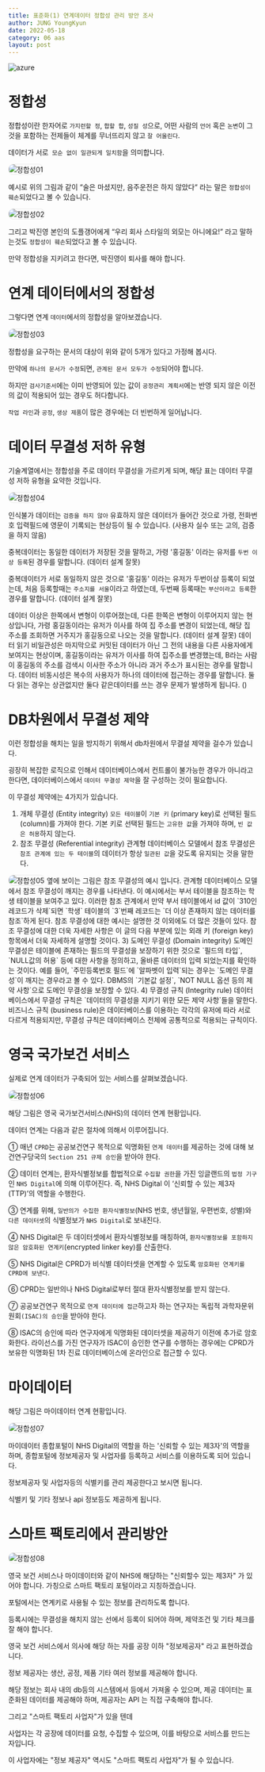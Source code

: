 ```yaml
---
title: 표준화(1) 연계데이터 정합성 관리 방안 조사
author: JUNG YoungKyun
date: 2022-05-18
category: 06 aas
layout: post
---
```


![azure](https://img.shields.io/badge/표준화-2022.05.18-red.svg)

# 정합성

정합성이란 한자어로 `가지런할 정`, `합할 합`, `성질 성`으로, 어떤 사람의 `언어` 혹은 `논변`이 그것을 포함하는 전제들이 체계를 무너뜨리지 않고 `잘 어울린다`. 

데이터가 서로` 모순 없이 일관되게 일치함`을 의미합니다. 

<img src="../images/정합성01.png" alt="정합성01" style="border-radius: 10px; border: 1px solid #eaeaea;"/>

예시로 위의 그림과 같이 “술은 마셨지만, 음주운전은 하지 않았다“ 라는 말은 `정합성이 훼손`되었다고 볼 수 있습니다. 

<img src="../images/정합성02.jpg" alt="정합성02" style="border-radius: 10px; border: 1px solid #eaeaea;"/>

그리고 박진영 본인의 도플갱어에게 “우리 회사 스타일의 외모는 아니에요!” 라고 말하는것도 `정합성이 훼손`되었다고 볼 수 있습니다. 

만약 정합성을 지키려고 한다면, 박진영이 퇴사를 해야 합니다.

# 연계 데이터에서의 정합성
그렇다면 연계 `데이터`에서의 정합성을 알아보겠습니다.

<img src="../images/정합성03.png" alt="정합성03" style="border-radius: 10px; border: 1px solid #eaeaea;"/>

정합성을 요구하는 문서의 대상이 위와 같이 5개가 있다고 가정해 봅시다. 

만약에 `하나의 문서가 수정`되면, `관계된 문서 모두가 수정`되어야 합니다. 

하지만 `검사기준서`에는 이미 반영되어 있는 값이 `공정관리 계획서`에는 반영 되지 않은 이전의 값이 적용되어 있는 경우도 허다합니다. 

`작업 라인`과 `공정`, `생상 제품`이 많은 경우에는 더 빈번하게 일어납니다.

# 데이터 무결성 저하 유형
기술계열에서는 정합성을 주로 데이터 무결성을 가르키게 되며,
해당 표는 데이터 무결성 저하 유형을 요약한 것입니다.

<img src="../images/정합성04.png" alt="정합성04" style="border-radius: 10px; border: 1px solid #eaeaea;"/>

인식불가 데이터는 `검증을 하지 않아` 유효하지 않은 데이터가 들어간 것으로 가령, 전화번호 입력필드에 영문이 기록되는 현상등이 될 수 있습니다. (사용자 실수 또는 고의, 검증을 하지 않음)

중복데이터는 동일한 데이터가 저장된 것을 말하고, 가령 '홍길동' 이라는 유저를 `두번 이상 등록`된 경우를 말합니다. (데이터 설계 잘못)

중복데이터가 서로 동일하지 않은 것으로 '홍길동' 이라는 유저가 두번이상 등록이 되었는데, 처음 등록할때는 `주소지를 서울`이라고 하였는데, 두번째 등록때는 `부산이라고 등록`한 경우를 말합니다. (데이터 설계 잘못)

데이터 이상은 한쪽에서 변형이 이루어졌는데, 다른 한쪽은 변형이 이루어지지 않는 현상입니다, 가령 홍길동이라는 유저가 이사를 하여 집 주소를 변경이 되었는데, 해당 집 주소를 조회하면 거주지가 홍길동으로 나오는 것을 말합니다. (데이터 설계 잘못)
데이터 읽기 비일관성은 마지막으로 커밋된 데이터가 아닌 그 전의 내용을 다른 사용자에게 보여지는 현상이며, 홍길동이라는 유저가 이사를 하여 집주소를 변경했는데, B라는 사람이 홍길동의 주소를 검색시 이사한 주소가 아니라 과거 주소가 표시된는 경우를 말합니다.
데이터 비동시성은 복수의 사용자가 하나의 데이터에 접근하는 경우를 말합니다. 둘다 읽는 경우는 상관없지만 둘다 같은데이터를 쓰는 경우 문제가 발생하게 됩니다. ()


# DB차원에서 무결성 제약
이런 정합성을 해치는 일을 방지하기 위해서 db차원에서 무결설 제약을 걸수가 있습니다.

굉장히 복잡한 로직으로 인해서 데이터베이스에서 컨트롤이 불가능한 경우가 아니라고 한다면, 데이터베이스에서 `데이터 무결성 제약`을 잘 구성하는 것이 필요합니다.

이 무결성 제약에는 4가지가 있습니다.

1) 개체 무결성 (Entity integrity)
`모든 테이블`이 `기본 키` (primary key)로 선택된 필드 (column)를 가져야 한다. 
기본 키로 선택된 필드는 `고유한 값`을 가져야 하며, `빈 값은 허용`하지 않는다.
2) 참조 무결성 (Referential integrity)
관계형 데이터베이스 모델에서 참조 무결성은 `참조 관계에 있는 두 테이블`의 데이터가 항상 `일관된 값`을 갖도록 유지되는 것을 말한다.
<img src="../images/정합성05.png" alt="정합성05" style="border-radius: 10px; border: 1px solid #eaeaea;"/> 
옆에 보이는 그림은 참조 무결성의 예시 입니다.
관계형 데이터베이스 모델에서 참조 무결성이 깨지는 경우를 나타낸다. 
이 예시에서는 부서 테이블을 참조하는 학생 테이블을 보여주고 있다. 
이러한 참조 관계에서 만약 부서 테이블에서 id 값이 `310인 레코드가 삭제`되면 `학생` 테이블의 `3`번째 레코드는 `더 이상 존재하지 않는 데이터를 참조`하게 된다. 
참조 무결성에 대한 예시는 설명한 것 이외에도 더 많은 것들이 있다. 
참조 무결성에 대한 더욱 자세한 사항은 이 글의 다음 부분에 있는 외래 키 (foreign key) 항목에서 더욱 자세하게 설명할 것이다.
3) 도메인 무결성 (Domain integrity)
도메인 무결성은 테이블에 존재하는 필드의 무결성을 보장하기 위한 것으로 `필드의 타입`, `NULL값의 허용` 등에 대한 사항을 정의하고, 올바른 데이터의 입력 되었는지를 확인하는 것이다. 
예를 들어, `주민등록번호 필드`에 `알파벳이 입력`되는 경우는 `도메인 무결성`이 깨지는 경우라고 볼 수 있다. 
DBMS의 `기본값 설정`, `NOT NULL 옵션 등의 제약 사항`으로 도메인 무결성을 보장할 수 있다.
4) 무결성 규칙 (Integrity rule)
데이터베이스에서 무결성 규칙은 `데이터의 무결성을 지키기 위한 모든 제약 사항`들을 말한다. 
비즈니스 규칙 (business rule)은 데이터베이스를 이용하는 각각의 유저에 따라 서로 다르게 적용되지만, 무결성 규칙은 데이터베이스 전체에 공통적으로 적용되는 규칙이다.

# 영국 국가보건 서비스
실제로 연계 데이터가 구축되어 있는 서비스를 살펴보겠습니다.

<img src="../images/정합성06.png" alt="정합성06" style="border-radius: 10px; border: 1px solid #eaeaea;"/>

해당 그림은 영국 국가보건서비스(NHS)의 데이터 연계 현황입니다.

데이터 연계는 다음과 같은 절차에 의해서 이루어집니다.

① 매년 `CPRD`는 공공보건연구 목적으로 익명화된 `연계 데이터`를 제공하는 것에 대해 보건연구당국의 `Section 251 규제 승인`을 받아야 한다. 

② 데이터 연계는, 환자식별정보를 합법적으로 `수집할 권한`을 가진 잉글랜드의 `법정 기구`인 `NHS Digital`에 의해 이루어진다. 
즉, NHS Digital 이 ‘신뢰할 수 있는 제3자(TTP)’의 역할을 수행한다. 

③ 연계를 위해, `일반의가 수집한 환자식별정보`(NHS 번호, 생년월일, 우편번호, 성별)와 `다른 데이터셋`의 식별정보가 `NHS Digital`로 보내진다. 

④ NHS Digital은 두 데이터셋에서 환자식별정보를 매칭하여, `환자식별정보를 포함하지 않은 암호화된 연계키`(encrypted linker key)를 산출한다. 

⑤ NHS Digital은 CPRD가 비식별 데이터셋을 연계할 수 있도록 `암호화된 연계키를 CPRD에 보낸다`. 

⑥ CPRD는 일반의나 NHS Digital로부터 절대 환자식별정보를 받지 않는다. 

⑦ 공공보건연구 목적으로 `연계 데이터에 접근`하고자 하는 연구자는 독립적 과학자문위원회`(ISAC)의 승인`을 받아야 한다. 

⑧ ISAC의 승인에 따라 연구자에게 익명화된 데이터셋을 제공하기 이전에 추가로 암호화한다. 라이선스를 가진 연구자가 ISAC이 승인한 연구를 수행하는 경우에는 CPRD가 보유한 익명화된 1차 진료 데이터베이스에 온라인으로 접근할 수 있다.

# 마이데이터

해당 그림은 마이데이터 연계 현황입니다.

<img src="../images/정합성07.png" alt="정합성07" style="border-radius: 10px; border: 1px solid #eaeaea;"/>

마이데이터 종합포털이 NHS Digital의 역할을 하는 '신뢰할 수 있는 제3자'의 역할을 하며, 종합포털에 정보제공자 및 사업자를 등록하고 서비스를 이용하도록 되어 있습니다.

정보제공자 및 사업자등의 식별키를 관리 제공한다고 보시면 됩니다.

식별키 및 기타 정보나 api 정보등도 제공하게 됩니다.

# 스마트 팩토리에서 관리방안

<img src="../images/정합성08.png" alt="정합성08" style="border-radius: 10px; border: 1px solid #eaeaea;"/>

영국 보건 서비스나 마이데이터와 같이 NHS에 해당하는 "신뢰할수 있는 제3자" 가 있어야 합니다.
가칭으로 스마트 팩토리 포털이라고 지칭하겠습니다. 

포털에서는 연계키로 사용될 수 있는 정보를 관리하도록 합니다.

등록시에는 무결성을 해치지 않는 선에서 등록이 되어야 하며, 제약조건 및 기타 체크를 잘 해야 합니다.


영국 보건 서비스에서 의사에 해당 하는 자를 공장 이하 "정보제공자" 라고 표현하겠습니다.

정보 제공자는 생산, 공정, 제품 기타 여러 정보를 제공해야 합니다.

해당 정보는 회사 내의 db등의 시스템에서 등에서 가져올 수 있으며, 제공 데이터는 표준화된 데이터를 제공해야 하며, 제공자는 API 는 직접 구축해야 합니다.


그리고 "스마트 팩토리 사업자"가 있을 텐데

사업자는 각 공장에 데이터를 요청, 수집할 수 있으며, 이를 바탕으로 서비스를 만드는 자입니다.

이 사업자에는 "정보 제공자" 역시도 "스마트 팩토리 사업자"가 될 수 있습니다.
